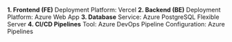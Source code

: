 **1. Frontend (FE)**
Deployment Platform: Vercel
**2. Backend (BE)**
Deployment Platform: Azure Web App
**3. Database**
Service: Azure PostgreSQL Flexible Server
**4. CI/CD Pipelines**
Tool: Azure DevOps
Pipeline Configuration: Azure Pipelines